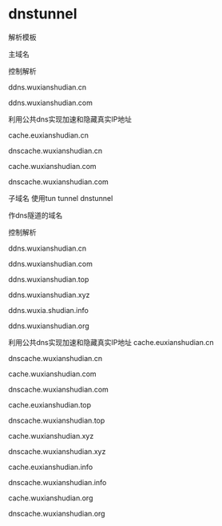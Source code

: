 # dnstunnel
解析模板

主域名

控制解析

ddns.wuxianshudian.cn

ddns.wuxianshudian.com

利用公共dns实现加速和隐藏真实IP地址

cache.euxianshudian.cn

dnscache.wuxianshudian.cn

cache.wuxianshudian.com

dnscache.wuxianshudian.com





子域名
使用tun tunnel dnstunnel

作dns隧道的域名

控制解析


ddns.wuxianshudian.cn

ddns.wuxianshudian.com

ddns.wuxianshudian.top


ddns.wuxianshudian.xyz


ddns.wuxia.shudian.info


ddns.wuxianshudian.org

利用公共dns实现加速和隐藏真实IP地址
cache.euxianshudian.cn


dnscache.wuxianshudian.cn

cache.wuxianshudian.com


dnscache.wuxianshudian.com


cache.euxianshudian.top


dnscache.wuxianshudian.top


cache.wuxianshudian.xyz


dnscache.wuxianshudian.xyz


cache.euxianshudian.info


dnscache.wuxianshudian.info


cache.wuxianshudian.org


dnscache.wuxianshudian.org

